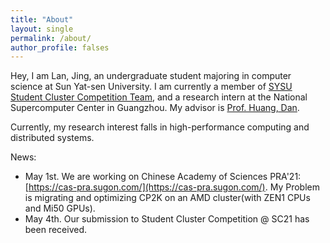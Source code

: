 ```yaml
---
title: "About"
layout: single
permalink: /about/
author_profile: falses
---
```


Hey, I am Lan, Jing, an undergraduate student majoring in computer science at Sun Yat-sen University. I am currently a member of [SYSU Student Cluster Competition Team](https://scc.sysu.tech/), and a research intern at the National Supercomputer Center in Guangzhou. My advisor is [Prof. Huang, Dan](https://scholar.google.com/citations?hl=en&user=Bo6PwnQAAAAJ).

Currently, my research interest falls in high-performance computing and distributed systems.

News:

* May 1st. We are working on Chinese Academy of Sciences PRA'21: [https://cas-pra.sugon.com/](https://cas-pra.sugon.com/). My Problem is migrating and optimizing CP2K on an AMD cluster(with ZEN1 CPUs and Mi50 GPUs).
* May 4th. Our submission to Student Cluster Competition @ SC21 has been received. 